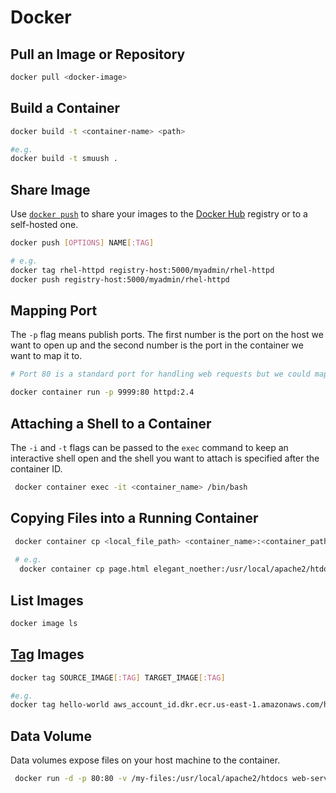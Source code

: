 # Docker

## Pull an Image or Repository

```bash
docker pull <docker-image>
```

## Build a Container

```bash
docker build -t <container-name> <path>

#e.g.
docker build -t smuush .
```

## Share Image

Use [`docker push`](https://docs.docker.com/engine/reference/commandline/push/) to share your images to the [Docker Hub](https://hub.docker.com) registry or to a self-hosted one.

```bash
docker push [OPTIONS] NAME[:TAG]

# e.g.
docker tag rhel-httpd registry-host:5000/myadmin/rhel-httpd
docker push registry-host:5000/myadmin/rhel-httpd
```

## Mapping Port

The `-p` flag means publish ports. The first number is the port on the host we want to open up and the second number is the port in the container we want to map it to.

```bash
# Port 80 is a standard port for handling web requests but we could map any port on the host to the container.

docker container run -p 9999:80 httpd:2.4
```

## Attaching a Shell to a Container

The `-i` and `-t` flags can be passed to the `exec` command to keep an interactive shell open and the shell you want to attach is specified after the container ID.

```bash
 docker container exec -it <container_name> /bin/bash
```

## Copying Files into a Running Container

```bash
 docker container cp <local_file_path> <container_name>:<container_path>
 
 # e.g.
  docker container cp page.html elegant_noether:/usr/local/apache2/htdocs/
```

## List Images

```bash
docker image ls
```

## [Tag](https://docs.docker.com/engine/reference/commandline/tag/) Images

```bash
docker tag SOURCE_IMAGE[:TAG] TARGET_IMAGE[:TAG]

#e.g.
docker tag hello-world aws_account_id.dkr.ecr.us-east-1.amazonaws.com/hello-world
```

## Data Volume

Data volumes expose files on your host machine to the container.

```bash
 docker run -d -p 80:80 -v /my-files:/usr/local/apache2/htdocs web-server:1.1
```

